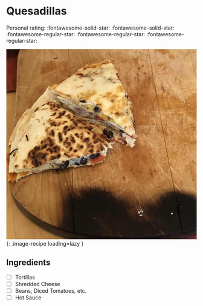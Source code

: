 # Quesadillas

<!-- {cts} rating=2; (User can specify rating on scale of 1-5) -->

Personal rating: :fontawesome-solid-star: :fontawesome-solid-star: :fontawesome-regular-star: :fontawesome-regular-star: :fontawesome-regular-star:

<!-- {cte} -->

<!-- {cts} name_image=quesadillas.jpeg; (User can specify image name) -->

![quesadillas.jpeg](./quesadillas.jpeg){: .image-recipe loading=lazy }

<!-- {cte} -->

## Ingredients

- [ ] Tortillas
- [ ] Shredded Cheese
- [ ] Beans, Diced Tomatoes, etc.
- [ ] Hot Sauce
